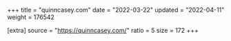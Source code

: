+++
title = "quinncasey.com"
date = "2022-03-22"
updated = "2022-04-11"
weight = 176542

[extra]
source = "https://quinncasey.com/"
ratio = 5
size = 172
+++
